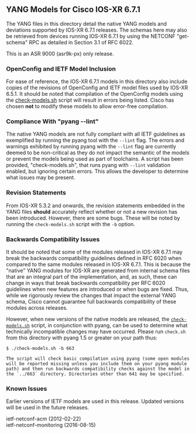 ## YANG Models for Cisco IOS-XR 6.7.1

The YANG files in this directory detail the native YANG models and deviations supported by IOS-XR 6.7.1 releases. The schemas here may also be retrieved from devices running IOS-XR 6.7.1 by using the NETCONF "get-schema" RPC as detailed in Section 3.1 of RFC 6022.

This is an ASR 9000 (asr9k-px) only release.

### OpenConfig and IETF Model Inclusion

For ease of reference, the IOS-XR 6.7.1 models in this directory also include copies of the revisions of OpenConfig and IETF model files used by IOS-XR 6.5.1. It should be noted that compilation of the OpenConfig models using the [check-models.sh](check-models.sh) script will result in errors being listed. Cisco has chosen **not** to modify these models to allow error-free compilation.


### Compliance With "pyang --lint"

The native YANG models are not fully compliant with all IETF guidelines as exemplified by running the pyang tool with the ```--lint``` flag. The errors and warnings exhibited by running pyang with the ```--lint``` flag are currently deemed to be non-critical as they do not impact the semantic of the models or prevent the models being used as part of toolchains. A script has been provided, "check-models.sh", that runs pyang with ```--lint``` validation enabled, but ignoring certain errors. This allows the developer to determine what issues may be present.


### Revision Statements

From IOS-XR 5.3.2 and onwards, the revision statements embedded in the YANG files **should** accurately reflect whether or not a new revision has been introduced. However, there are some bugs. These will be noted by running the ```check-models.sh``` script with the ```-b``` option.

### Backwards Compatibility Issues

It should be noted that some of the modules released in IOS-XR 6.7.1 may break the backwards compatibility guidelines defined in RFC 6020 when compared to the same modules released in IOS-XR 6.7.1. This is because the "native" YANG modules for IOS-XR are generated from internal schema files that are an integral part of the implementation, and, as such, these can change in ways that break backwards compatibility per RFC 6020 guidelines when new features are introduced or when bugs are fixed. Thus, while we rigorously review the changes that impact the external YANG schema, Cisco cannot guarantee full backwards compatibility of these modules across releases.

However, when new versions of the native models are released, the [```check-models.sh```](check-models.sh) script, in conjunction with pyang, can be used to determine what technically incompatible changes may have occurred. Please run ```check.sh``` from this directory with pyang 1.5 or greater on your path thus:

```
$ ./check-models.sh -b 663
```

	The script will check basic compilation using pyang (some open modules will be reported missing unless you include them on your pyang module path) and then run backwards compatibility checks against the model in the `../663` directory. Directories other than 641 may be specified.


### Known Issues

Earlier versions of IETF models are used in this release.  Updated versions will be used in the future releases.

ietf-netconf-acm (2012-02-22)  
ietf-netconf-monitoring (2016-08-15)


